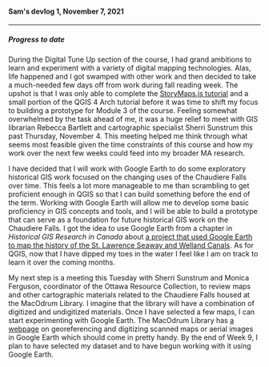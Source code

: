 #### Sam's devlog 1, November 7, 2021
---
##### Progress to date

During the Digital Tune Up section of the course, I had grand ambitions to learn and experiment with a variety of digital mapping technologies. Alas, life happened and I got swamped with other work and then decided to take a much-needed few days off from work during fall reading week. The upshot is that I was only able to complete the [StoryMaps.js tutorial](https://uploads.knightlab.com/storymapjs/39beccc2549af720c8ef09ba08e9ca39/the-shifting-uses-of-the-chaudiere-falls/index.html) and a small portion of the QGIS 4 Arch tutorial before it was time to shift my focus to building a prototype for Module 3 of the course. Feeling somewhat overwhelmed by the task ahead of me, it was a huge relief to meet with GIS librarian Rebecca Bartlett and cartographic specialist Sherri Sunstrum this past Thursday, November 4. This meeting helped me think through what seems most feasible given the time constraints of this course and how my work over the next few weeks could feed into my broader MA research.

I have decided that I will work with Google Earth to do some exploratory historical GIS work focused on the changing uses of the Chaudiere Falls over time. This feels a lot more manageable to me than scrambling to get proficient enough in QGIS so that I can build something before the end of the term. Working with Google Earth will allow me to develop some basic proficiency in GIS concepts and tools, and I will be able to build a prototype that can serve as a foundation for future historical GIS work on the Chaudiere Falls. I got the idea to use Google Earth from a chapter in *Historical GIS Research in Canada* about [a project that used Google Earth to map the history of the St. Lawrence Seaway and Welland Canals](https://prism.ucalgary.ca/bitstream/handle/1880/49926/UofCPress_HistoricalGIS_2014_Chapter02.pdf?sequence=4&isAllowed=y). As for QGIS, now that I have dipped my toes in the water I feel like I am on track to learn it over the coming months.  

My next step is a meeting this Tuesday with Sherri Sunstrum and Monica Ferguson, coordinator of the Ottawa Resource Collection, to review maps and other cartographic materials related to the Chaudiere Falls housed at the MacOdrum Library. I imagine that the library will have a combination of digitized and undigitized materials. Once I have selected a few maps, I can start experimenting with Google Earth. The MacOdrum Library has [a webpage](https://library.carleton.ca/guides/help/georeferencing-and-digitizing-scanned-maps-or-aerial-images-google-earth) on georeferencing and digitizing scanned maps or aerial images in Google Earth which should come in pretty handy. By the end of Week 9, I plan to have selected my dataset and to have begun working with it using Google Earth.
